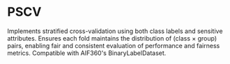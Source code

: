 # PSCV
Implements stratified cross-validation using both class labels and sensitive attributes. Ensures each fold maintains the distribution of (class × group) pairs, enabling fair and consistent evaluation of performance and fairness metrics. Compatible with AIF360's BinaryLabelDataset. 
